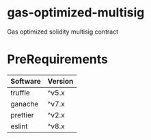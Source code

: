 # gas-optimized-multisig
Gas optimized solidity multisig contract

# PreRequirements
|  Software  |  Version  |
| ---- | ---- |
|  truffle  |  ^v5.x  |
|  ganache |  ^v7.x  |
|  prettier  |  ^v2.x  |
|  eslint  |  ^v8.x  |

